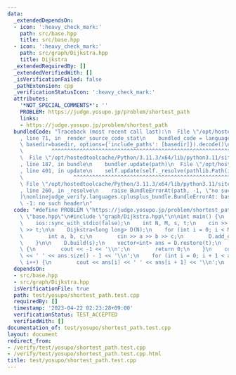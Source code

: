 ```yaml
---
data:
  _extendedDependsOn:
  - icon: ':heavy_check_mark:'
    path: src/base.hpp
    title: src/base.hpp
  - icon: ':heavy_check_mark:'
    path: src/graph/Dijkstra.hpp
    title: Dijkstra
  _extendedRequiredBy: []
  _extendedVerifiedWith: []
  _isVerificationFailed: false
  _pathExtension: cpp
  _verificationStatusIcon: ':heavy_check_mark:'
  attributes:
    '*NOT_SPECIAL_COMMENTS*': ''
    PROBLEM: https://judge.yosupo.jp/problem/shortest_path
    links:
    - https://judge.yosupo.jp/problem/shortest_path
  bundledCode: "Traceback (most recent call last):\n  File \"/opt/hostedtoolcache/Python/3.11.3/x64/lib/python3.11/site-packages/onlinejudge_verify/documentation/build.py\"\
    , line 71, in _render_source_code_stat\n    bundled_code = language.bundle(stat.path,\
    \ basedir=basedir, options={'include_paths': [basedir]}).decode()\n          \
    \         ^^^^^^^^^^^^^^^^^^^^^^^^^^^^^^^^^^^^^^^^^^^^^^^^^^^^^^^^^^^^^^^^^^^^^^^^^^^^^^^^^\n\
    \  File \"/opt/hostedtoolcache/Python/3.11.3/x64/lib/python3.11/site-packages/onlinejudge_verify/languages/cplusplus.py\"\
    , line 187, in bundle\n    bundler.update(path)\n  File \"/opt/hostedtoolcache/Python/3.11.3/x64/lib/python3.11/site-packages/onlinejudge_verify/languages/cplusplus_bundle.py\"\
    , line 401, in update\n    self.update(self._resolve(pathlib.Path(included), included_from=path))\n\
    \                ^^^^^^^^^^^^^^^^^^^^^^^^^^^^^^^^^^^^^^^^^^^^^^^^^^^^^^^^^\n \
    \ File \"/opt/hostedtoolcache/Python/3.11.3/x64/lib/python3.11/site-packages/onlinejudge_verify/languages/cplusplus_bundle.py\"\
    , line 260, in _resolve\n    raise BundleErrorAt(path, -1, \"no such header\"\
    )\nonlinejudge_verify.languages.cplusplus_bundle.BundleErrorAt: base.hpp: line\
    \ -1: no such header\n"
  code: "#define PROBLEM \"https://judge.yosupo.jp/problem/shortest_path\"\n\n#include\
    \ \"base.hpp\"\n#include \"graph/Dijkstra.hpp\"\n\nint main() {\n    cin.tie(0);\n\
    \    ios::sync_with_stdio(false);\n    int N, M, s, t;\n    cin >> N >> M >> s\
    \ >> t;\n\n    Dijkstra<long long> D(N);\n    for (int i = 0; i < M; i++) {\n\
    \        int a, b, c;\n        cin >> a >> b >> c;\n        D.add_edge(a, b, c);\n\
    \    }\n\n    D.build(s);\n    vector<int> ans = D.restore(t);\n    if (ans.empty())\
    \ {\n        cout << -1 << '\\n';\n        return 0;\n    }\n    cout << D[t]\
    \ << ' ' << ans.size() - 1 << '\\n';\n    for (int i = 0; i + 1 < ans.size();\
    \ i++) {\n        cout << ans[i] << ' ' << ans[i + 1] << '\\n';\n    }\n}"
  dependsOn:
  - src/base.hpp
  - src/graph/Dijkstra.hpp
  isVerificationFile: true
  path: test/yosupo/shortest_path.test.cpp
  requiredBy: []
  timestamp: '2023-04-22 02:23:28+09:00'
  verificationStatus: TEST_ACCEPTED
  verifiedWith: []
documentation_of: test/yosupo/shortest_path.test.cpp
layout: document
redirect_from:
- /verify/test/yosupo/shortest_path.test.cpp
- /verify/test/yosupo/shortest_path.test.cpp.html
title: test/yosupo/shortest_path.test.cpp
---
```

